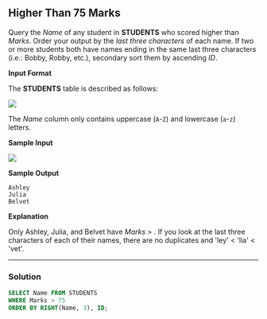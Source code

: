 ## Higher Than 75 Marks
Query the  _Name_  of any student in  **STUDENTS**  who scored higher than  _Marks_. Order your output by the  _last three characters_  of each name. If two or more students both have names ending in the same last three characters (i.e.: Bobby, Robby, etc.), secondary sort them by ascending  _ID_.

**Input Format**

The  **STUDENTS**  table is described as follows:

![](https://s3.amazonaws.com/hr-challenge-images/12896/1443815243-94b941f556-1.png)

The  _Name_  column only contains uppercase (`A`-`Z`) and lowercase (`a`-`z`) letters.

**Sample Input**

![](https://s3.amazonaws.com/hr-challenge-images/12896/1443815209-cf4b260993-2.png)

**Sample Output**

```
Ashley
Julia
Belvet

```

**Explanation**

Only Ashley, Julia, and Belvet have  _Marks_  >  . If you look at the last three characters of each of their names, there are no duplicates and 'ley' < 'lia' < 'vet'.


---

### Solution
```sql
SELECT Name FROM STUDENTS
WHERE Marks > 75
ORDER BY RIGHT(Name, 3), ID;
```
